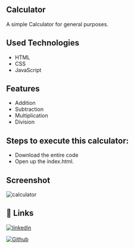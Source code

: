 
## Calculator

A simple Calculator for general purposes.
   
## Used Technologies

- HTML
- CSS
- JavaScript

## Features

- Addition
- Subtraction
- Multiplication
- Division

## Steps to execute this calculator:
- Download the entire code
- Open up the index.html.

## Screenshot

![calculator](https://user-images.githubusercontent.com/97349213/150666735-1f4a989f-b629-4df2-801b-30d128f4508a.png)
## 🔗 Links

[![linkedin](https://img.shields.io/badge/linkedin-0A66C2?style=for-the-badge&logo=linkedin&logoColor=white)](https://www.linkedin.com/in/dhanshree-gandas-12652b1ba)

[![Github](https://img.shields.io/badge/github-0A66C2?style=for-the-badge&logo=github&color=black)](https://github.com/dhanshree20)